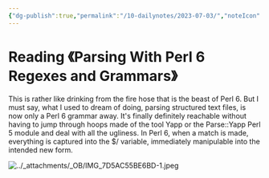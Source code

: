 ```yaml
---
{"dg-publish":true,"permalink":"/10-dailynotes/2023-07-03/","noteIcon":"2"}
---
```


# Reading 《Parsing With Perl 6 Regexes and Grammars》

This is rather like drinking from the fire hose that is the beast of Perl 6. But I must say, what I used to dream of doing, parsing structured text files, is now only a Perl 6 grammar away. It's finally definitely reachable without having to jump through hoops made of the tool Yapp or the Parse::Yapp Perl 5 module and deal with all the ugliness. In Perl 6, when a match is made, everything is captured into the $/ variable, immediately manipulable into the intended new form.

![../_attachments/_OB/IMG_7D5AC55BE6BD-1.jpeg](/img/user/_attachments/_OB/IMG_7D5AC55BE6BD-1.jpeg)
